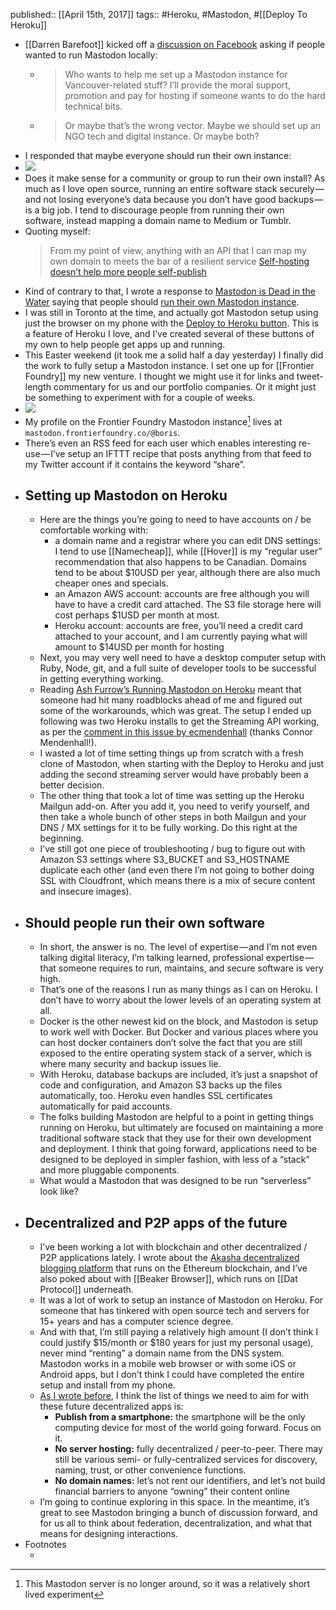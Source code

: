 published:: [[April 15th, 2017]] 
tags:: #Heroku, #Mastodon, #[[Deploy To Heroku]]

- [[Darren Barefoot]] kicked off a <a href="https://www.facebook.com/dbarefoot/posts/10155060142235600" data-href="https://www.facebook.com/dbarefoot/posts/10155060142235600" class="markup--anchor markup--p-anchor" rel="noopener" target="_blank">discussion on Facebook</a> asking if people wanted to run Mastodon locally:
	- > Who wants to help me set up a Mastodon instance for Vancouver-related stuff? I’ll provide the moral support, promotion and pay for hosting if someone wants to do the hard technical bits.
	- > Or maybe that’s the wrong vector. Maybe we should set up an NGO tech and digital instance. Or maybe both?
- I responded that maybe everyone should run their own instance:
- ![](https://blog.bmannconsulting.com/uploads/2020/c339a4e9e1.jpg)
- Does it make sense for a community or group to run their own install? As much as I love open source, running an entire software stack securely — and not losing everyone’s data because you don’t have good backups — is a big job. I tend to discourage people from running their own software, instead mapping a domain name to Medium or Tumblr.
- Quoting myself:
  <blockquote name="a11d" id="a11d" class="graf graf--pullquote graf-after--p">From my point of view, anything with an API that I can map my own domain to meets the bar of a resilient service <a href="https://medium.bmannconsulting.com/self-hosting-doesnt-help-more-people-self-publish-b6bde64d2bcb" data-href="https://medium.bmannconsulting.com/self-hosting-doesnt-help-more-people-self-publish-b6bde64d2bcb" class="markup--anchor markup--pullquote-anchor" rel="noopener" target="_blank">Self-hosting doesn’t help more people self-publish</a>
  </blockquote>
- Kind of contrary to that, I wrote a response to <a href="https://hackernoon.com/mastodon-is-dead-in-the-water-888c10e8abb1">Mastodon is Dead in the Water</a> saying that people should [run their own Mastodon instance]([[2017-04-09-run-your-own-mastodon-instance]]).
- I was still in Toronto at the time, and actually got Mastodon setup using just the browser on my phone with the <a href="https://github.com/tootsuite/documentation/blob/master/Running-Mastodon/Heroku-guide.md">Deploy to Heroku button</a>. This is a feature of Heroku I love, and I’ve created several of these buttons of my own to help people get apps up and running.
- This Easter weekend (it took me a solid half a day yesterday) I finally did the work to fully setup a Mastodon instance. I set one up for [[Frontier Foundry]] my new venture. I thought we might use it for links and tweet-length commentary for us and our portfolio companies. Or it might just be something to experiment with for a couple of weeks.
- ![](https://blog.bmannconsulting.com/uploads/2020/8831df6ccf.jpg)
- My profile on the Frontier Foundry Mastodon instance[^ffmasto] lives at `mastodon.frontierfoundry.co/@boris`.
- There’s even an RSS feed for each user which enables interesting re-use — I’ve setup an IFTTT recipe that posts anything from that feed to my Twitter account if it contains the keyword “share”.
- ## Setting up Mastodon on Heroku
	- Here are the things you’re going to need to have accounts on / be comfortable working with:
		- a domain name and a registrar where you can edit DNS settings: I tend to use [[Namecheap]], while [[Hover]] is my “regular user” recommendation that also happens to be Canadian. Domains tend to be about $10USD per year, although there are also much cheaper ones and specials.
		- an Amazon AWS account: accounts are free although you will have to have a credit card attached. The S3 file storage here will cost perhaps $1USD per month at most.
		- Heroku account: accounts are free, you’ll need a credit card attached to your account, and I am currently paying what will amount to $14USD per month for hosting
	- Next, you may very well need to have a desktop computer setup with Ruby, Node, git, and a full suite of developer tools to be successful in getting everything working.
	- Reading <a href="https://ashfurrow.com/blog/running-mastodon-on-heroku/">Ash Furrow’s Running Mastodon on Heroku</a> meant that someone had hit many roadblocks ahead of me and figured out some of the workarounds, which was great. The setup I ended up following was two Heroku installs to get the Streaming API working, as per the <a href="https://github.com/tootsuite/mastodon/issues/1119#issuecomment-292816340">comment in this issue by ecmendenhall</a> (thanks Connor Mendenhall!).
	- I wasted a lot of time setting things up from scratch with a fresh clone of Mastodon, when starting with the Deploy to Heroku and just adding the second streaming server would have probably been a better decision.
	- The other thing that took a lot of time was setting up the Heroku Mailgun add-on. After you add it, you need to verify yourself, and then take a whole bunch of other steps in both Mailgun and your DNS / MX settings for it to be fully working. Do this right at the beginning.
	- I’ve still got one piece of troubleshooting / bug to figure out with Amazon S3 settings where S3_BUCKET and S3_HOSTNAME duplicate each other (and even there I’m not going to bother doing SSL with Cloudfront, which means there is a mix of secure content and insecure images).
- ## Should people run their own software
	- In short, the answer is no. The level of expertise — and I’m not even talking digital literacy, I’m talking learned, professional expertise — that someone requires to run, maintains, and secure software is very high.
	- That’s one of the reasons I run as many things as I can on Heroku. I don’t have to worry about the lower levels of an operating system at all.
	- Docker is the other newest kid on the block, and Mastodon is setup to work well with Docker. But Docker and various places where you can host docker containers don’t solve the fact that you are still exposed to the entire operating system stack of a server, which is where many security and backup issues lie.
	- With Heroku, database backups are included, it’s just a snapshot of code and configuration, and Amazon S3 backs up the files automatically, too. Heroku even handles SSL certificates automatically for paid accounts.
	- The folks building Mastodon are helpful to a point in getting things running on Heroku, but ultimately are focused on maintaining a more traditional software stack that they use for their own development and deployment. I think that going forward, applications need to be designed to be deployed in simpler fashion, with less of a “stack” and more pluggable components.
	- What would a Mastodon that was designed to be run “serverless” look like?
- ## Decentralized and P2P apps of the future
	- I’ve been working a lot with blockchain and other decentralized / P2P applications lately. I wrote about the [Akasha decentralized blogging platform]([[2017-02-13-akasha-cross-post-planting-tag-flag-vancouver-bowen-canada]]) that runs on the Ethereum blockchain, and I’ve also poked about with [[Beaker Browser]], which runs on [[Dat Protocol]] underneath.
	- It was a lot of work to setup an instance of Mastodon on Heroku. For someone that has tinkered with open source tech and servers for 15+ years and has a computer science degree.
	- And with that, I’m still paying a relatively high amount (I don’t think I could justify $15/month or $180 years for just my personal usage), never mind “renting” a domain name from the DNS system. Mastodon works in a mobile web browser or with some iOS or Android apps, but I don’t think I could have completed the entire setup and install from my phone.
	- [As I wrote before]([[self]]), I think the list of things we need to aim for with these future decentralized apps is:
		- **Publish from a smartphone:** the smartphone will be the only computing device for most of the world going forward. Focus on it.
		- **No server hosting:** fully decentralized / peer-to-peer. There may still be various semi- or fully-centralized services for discovery, naming, trust, or other convenience functions.
		- **No domain names:** let’s not rent our identifiers, and let’s not build financial barriers to anyone “owning” their content online
	- I’m going to continue exploring in this space. In the meantime, it’s great to see Mastodon bringing a bunch of discussion forward, and for us all to think about federation, decentralization, and what that means for designing interactions.
- Footnotes
	- [^ffmasto]: This Mastodon server is no longer around, so it was a relatively short lived experiment
